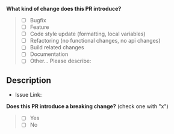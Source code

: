<!--
     For Work In Progress Pull Requests, please use the Draft PR feature,
     see https://github.blog/2019-02-14-introducing-draft-pull-requests/ for further details.

     Before submitting a Pull Request, please ensure you've done the following:
     - 📖 The commit message follows our guidelines
     - 👷‍♂️ Tests for the changes have been added (for bug fixes / features)
     - 👷‍♀️ Create small PRs. In most cases this will be possible.
     - ✅ Provide tests for your changes.
     - 📝 Use descriptive commit messages.
     - 📗 Update any related documentation and include any relevant screenshots.
-->

<!--
(check one with "x") one of the following
-->

**What kind of change does this PR introduce?**

> - [ ] Bugfix
> - [ ] Feature
> - [ ] Code style update (formatting, local variables)
> - [ ] Refactoring (no functional changes, no api changes)
> - [ ] Build related changes
> - [ ] Documentation
> - [ ] Other... Please describe:

## Description

<!--
You can also link to an open issue here
-->

- Issue Link:

<!--
If this PR contains a breaking change, please describe the impact and migration path for existing applications: ...
-->

**Does this PR introduce a breaking change?** (check one with "x")

> - [ ] Yes
> - [ ] No

